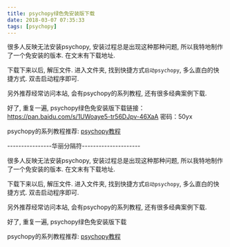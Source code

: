 ```yaml
---
title: psychopy绿色免安装版下载
date: 2018-03-07 07:35:33
tags: [psychopy]
---
```


很多人反映无法安装psychopy, 安装过程总是出现这种那种问题, 所以我特地制作了一个免安装的版本. 在文末有下载地址.

<!--more-->

下载下来以后, 解压文件. 进入文件夹, 找到快捷方式`启动psychopy`, 多么直白的快捷方式. 双击启动程序即可. 


另外推荐经常访问本站, 会有psychopy的系列教程, 还有很多经典案例下载.

好了, 重复一遍, psychopy绿色免安装版下载链接：https://pan.baidu.com/s/1UWoaye5-tr56DJpv-46XaA 密码：50yx


psychopy的系列教程推荐: [psychopy教程](http://mlln.cn/tags/psychopy/)

----------------华丽分隔符---------------------

很多人反映无法安装psychopy, 安装过程总是出现这种那种问题, 所以我特地制作了一个免安装的版本. 在文末有下载地址.

下载下来以后, 解压文件. 进入文件夹, 找到快捷方式`启动psychopy`, 多么直白的快捷方式. 双击启动程序即可. 


另外推荐经常访问本站, 会有psychopy的系列教程, 还有很多经典案例下载.

好了, 重复一遍, psychopy绿色免安装版下载


psychopy的系列教程推荐: [psychopy教程](http://mlln.cn/tags/psychopy/)